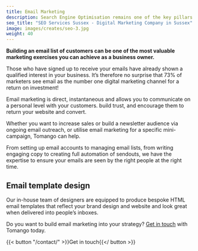 ```yaml
---
title: Email Marketing
description: Search Engine Optimisation remains one of the key pillars of digital marketing. Our expertise will help your business get found for the right searches by the right people.
seo_title: "SEO Services Sussex - Digital Marketing Company in Sussex"
image: images/creates/seo-3.jpg
weight: 40
---
```


**Building an email list of customers can be one of the most valuable marketing exercises you can achieve as a business owner.**

Those who have signed up to receive your emails have already shown a qualified interest in your business. It’s therefore no surprise that 73% of marketers see email as the number one digital marketing channel for a return on investment!

Email marketing is direct, instantaneous and allows you to communicate on a personal level with your customers. build trust, and encourage them to return your website and convert.

Whether you want to increase sales or build a newsletter audience via ongoing email outreach, or utilise email marketing for a specific mini-campaign, Tomango can help.

From setting up email accounts to managing email lists, from writing engaging copy to creating full automation of sendouts, we have the expertise to ensure your emails are seen by the right people at the right time.

## Email template design

Our in-house team of designers are equipped to produce bespoke HTML email templates that reflect your brand design and website and look great when delivered into people’s inboxes.

Do you want to build email marketing into your strategy? [Get in touch](/contact) with Tomango today.

{{< button "/contact/" >}}Get in touch{{</ button >}}
